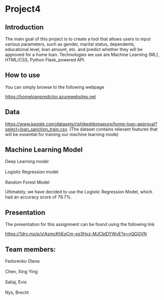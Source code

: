 # Project4

## Introduction

The main goal of this project is to create a tool that allows users to input various parameters, such as gender, marital status, dependents, educational level, loan amount, etc. and predict whether they will be approved for a home loan. Technologies we use are Machine Learning (ML), HTML/CSS, Python Flask_powered API. 

## How to use

You can simply browse to the following webpage

https://homeloanpredictor.azurewebsites.net

## Data

https://www.kaggle.com/datasets/rishikeshkonapure/home-loan-approval?select=loan_sanction_train.csv. (The dataset contains relevant features that will be essential for training our machine learning mode)


## Machine Learning Model

Deep Learning model <br>
<br> Logistic Regression model <br>
<br> Random Forest Model

Ultimately, we have decided to use the Logistic Regression Model, which had an accuracy score of 79.7%. 

## Presentation

The presentation for this assignment can be found using the following link 

https://1drv.ms/p/s!AsmcKhEqCm-sg3Hxz-MJCbIDYWvE?e=nQGGVN

## Team members:

 Fedorenko Olena <br>
<br> Chen, Xing Ying <br>
<br> Saliaj, Evis <br>
<br> Nys, Brecht 
